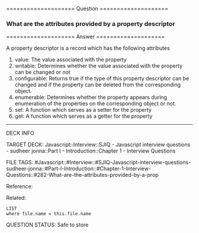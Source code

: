 ==================== Question ====================  

### What are the attributes provided by a property descriptor  

==================== Answer ====================  

A property descriptor is a record which has the following attributes

1. value: The value associated with the property
2. writable: Determines whether the value associated with the property can be
   changed or not
3. configurable: Returns true if the type of this property descriptor can be
   changed and if the property can be deleted from the corresponding object.
4. enumerable: Determines whether the property appears during enumeration of the
   properties on the corresponding object or not.
5. set: A function which serves as a setter for the property
6. get: A function which serves as a getter for the property

---

DECK INFO

TARGET DECK: Javascript::Interview::SJIQ - Javascript interview questions -
sudheer jonna::Part I - Introduction::Chapter 1 - Interview Questions

FILE TAGS:
#Javascript::#Interview::#SJIQ-Javascript-interview-questions-sudheer-jonna::#Part-I-Introduction::#Chapter-1-Interview-Questions::#282-What-are-the-attributes-provided-by-a-prop

Reference:

Related:

```dataview
LIST
where file.name = this.file.name
```

QUESTION STATUS: Safe to store
